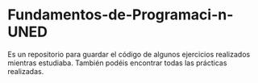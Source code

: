 # Fundamentos-de-Programaci-n-UNED
Es un repositorio para guardar el código de algunos ejercicios realizados mientras estudiaba. También podéis encontrar todas las prácticas realizadas.
